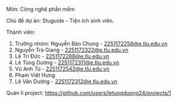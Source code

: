 Môn: Công nghệ phần mềm

Chủ đề dự án: Stuguide - Tiện ích sinh viên.

Thành viên:
  1. Trưởng nhóm: Nguyễn Bảo Chung - 2251172258@e.tlu.edu.vn
  2. Nguyễn Trà Giang - 2251172322@e.tlu.edu.vn
  3. Lê Trí Đức - 2251172288@e.tlu.edu.vn
  4. Lê Tùng Dương - 2251172311@e.tlu.edu.vn
  5. Vũ Anh Tú - 2251172542@e.tlu.edu.vn
  6. Phạm Việt Hưng
  7. Lê Văn Dương - 2251172312@e.tlu.edu.vn

Quản lí project: https://github.com/users/letungduong24/projects/1
